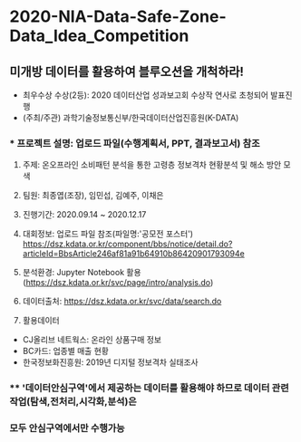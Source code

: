 # 2020-NIA-Data-Safe-Zone-Data_Idea_Competition

## 미개방 데이터를 활용하여 블루오션을 개척하라!
 - 최우수상 수상(2등): 2020 데이터산업 성과보고회 수상작 연사로 초청되어 발표진행
 - (주최/주관) 과학기술정보통신부/한국데이터산업진흥원(K-DATA)

### * 프로젝트 설명: 업로드 파일(수행계획서, PPT, 결과보고서) 참조

1. 주제: 온오프라인 소비패턴 분석을 통한 고령층 정보격차 현황분석 및 해소 방안 모색

2. 팀원: 최종엽(조장), 임민섭, 김예주, 이채은

3. 진행기간: 2020.09.14 ~ 2020.12.17

4. 대회정보: 업로드 파일 참조(파일명:'공모전 포스터')
            https://dsz.kdata.or.kr/component/bbs/notice/detail.do?articleId=BbsArticle246af81a91b64910b86420901793094e

5. 분석환경: Jupyter Notebook 활용
  (https://dsz.kdata.or.kr/svc/page/intro/analysis.do)

6. 데이터출처: https://dsz.kdata.or.kr/svc/data/search.do

7. 활용데이터
- CJ올리브 네트웍스: 온라인 상품구매 정보 
- BC카드: 업종별 매출 현황
- 한국정보화진흥원: 2019년 디지털 정보격차 실태조사

### ** '데이터안심구역'에서 제공하는 데이터를 활용해야 하므로 데이터 관련 작업(탐색,전처리,시각화,분석)은 
###     모두 안심구역에서만 수행가능

 



